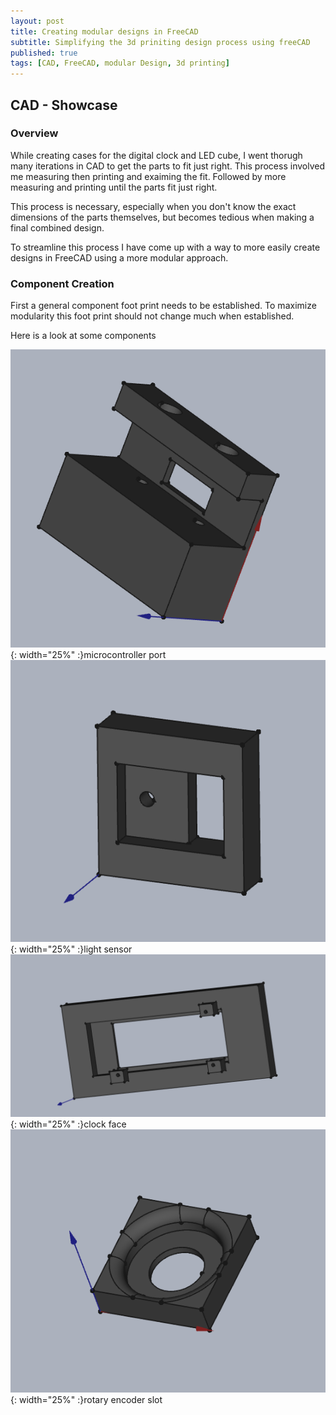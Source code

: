```yaml
---
layout: post
title: Creating modular designs in FreeCAD
subtitle: Simplifying the 3d priniting design process using freeCAD
published: true
tags: [CAD, FreeCAD, modular Design, 3d printing]
---
```


## CAD - Showcase

### Overview  

While creating cases for the digital clock and LED cube, I went thorugh many iterations in CAD to get the parts to fit just right. This process involved me measuring then printing and exaiming the fit. Followed by more measuring and printing until the parts fit just right. 

This process is necessary, especially when you don't know the exact dimensions of the parts themselves, but becomes tedious when making a final combined design. 

To streamline this process I have come up with a way to more easily create designs in FreeCAD using a more modular approach. 

### Component Creation 

First a general component foot print needs to be established. To maximize modularity this foot print should not change much when established. 

Here is a look at some components 

![pico-slot](https://github.com/hbchaney/Blog_pictures/blob/master/Modular_freeCAD/pico_slot.PNG?raw=true){: width="25%" :}microcontroller port 
![light-sensor](https://github.com/hbchaney/Blog_pictures/blob/master/Modular_freeCAD/light_sensor.PNG?raw=true){: width="25%" :}light sensor 
![clock-face](https://github.com/hbchaney/Blog_pictures/blob/master/Modular_freeCAD/clock_face.PNG?raw=true){: width="25%" :}clock face 
![rotary-encoder-slot](https://github.com/hbchaney/Blog_pictures/blob/master/Modular_freeCAD/Rotary_slot.PNG?raw=true){: width="25%" :}rotary encoder slot

